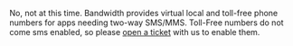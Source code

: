 No, not at this time. Bandwidth provides virtual local and toll-free phone numbers for apps needing two-way SMS/MMS. Toll-Free numbers do not come sms enabled, so please [open a ticket](https://support.bandwidth.com/hc/en-us/restricted?return_to=https%3A%2F%2Fsupport.bandwidth.com%2Fhc%2Fen-us%2Frequests%2Fnew) with us to enable them.